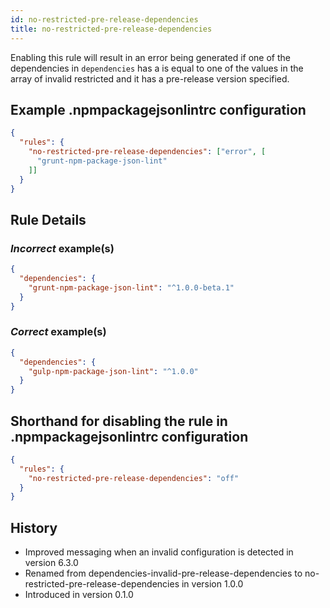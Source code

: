 ```yaml
---
id: no-restricted-pre-release-dependencies
title: no-restricted-pre-release-dependencies
---
```


Enabling this rule will result in an error being generated if one of the dependencies in `dependencies` has a is equal to one of the values in the array of invalid restricted and it has a pre-release version specified.

## Example .npmpackagejsonlintrc configuration

```json
{
  "rules": {
    "no-restricted-pre-release-dependencies": ["error", [
      "grunt-npm-package-json-lint"
    ]]
  }
}
```

## Rule Details

### *Incorrect* example(s)

```json
{
  "dependencies": {
    "grunt-npm-package-json-lint": "^1.0.0-beta.1"
  }
}
```

### *Correct* example(s)

```json
{
  "dependencies": {
    "gulp-npm-package-json-lint": "^1.0.0"
  }
}
```

## Shorthand for disabling the rule in .npmpackagejsonlintrc configuration

```json
{
  "rules": {
    "no-restricted-pre-release-dependencies": "off"
  }
}
```

## History

* Improved messaging when an invalid configuration is detected in version 6.3.0
* Renamed from dependencies-invalid-pre-release-dependencies to no-restricted-pre-release-dependencies in version 1.0.0
* Introduced in version 0.1.0
